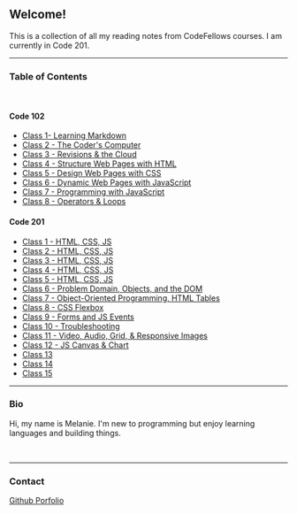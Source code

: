 ## Welcome!

This is a collection of all my reading notes from CodeFellows courses. I am currently in Code 201.

---

### Table of Contents
<br>

#### Code 102

- [Class 1- Learning Markdown](https://melanie-johnston.github.io/reading-notes/102/class1)
- [Class 2 - The Coder's Computer](https://melanie-johnston.github.io/reading-notes/102/class2)
- [Class 3 - Revisions & the Cloud](https://melanie-johnston.github.io/reading-notes/102/class3)
- [Class 4 - Structure Web Pages with HTML](https://melanie-johnston.github.io/reading-notes/102/class4)
- [Class 5 - Design Web Pages with CSS](https://melanie-johnston.github.io/reading-notes/102/class5)
- [Class 6 - Dynamic Web Pages with JavaScript](https://melanie-johnston.github.io/reading-notes/102/class6)
- [Class 7 - Programming with JavaScript](https://melanie-johnston.github.io/reading-notes/102/class7)
- [Class 8 - Operators & Loops](https://melanie-johnston.github.io/reading-notes/102/class8)




#### Code 201


- [Class 1 - HTML, CSS, JS](https://melanie-johnston.github.io/reading-notes/201/class1)
- [Class 2 - HTML, CSS, JS](https://melanie-johnston.github.io/reading-notes/201/class2)
- [Class 3 - HTML, CSS, JS](https://melanie-johnston.github.io/reading-notes/201/class3)
- [Class 4 - HTML, CSS, JS](https://melanie-johnston.github.io/reading-notes/201/class4)
- [Class 5 - HTML, CSS, JS](https://melanie-johnston.github.io/reading-notes/201/class5)
- [Class 6 - Problem Domain, Objects, and the DOM](https://melanie-johnston.github.io/reading-notes/201/class6)
- [Class 7 - Object-Oriented Programming, HTML Tables](https://melanie-johnston.github.io/reading-notes/201/class7)
- [Class 8 - CSS Flexbox](https://melanie-johnston.github.io/reading-notes/201/class8)
- [Class 9 - Forms and JS Events](https://melanie-johnston.github.io/reading-notes/201/class9)
- [Class 10 - Troubleshooting](https://melanie-johnston.github.io/reading-notes/201/class10)
- [Class 11 - Video, Audio, Grid, & Responsive Images](https://melanie-johnston.github.io/reading-notes/201/class11)
- [Class 12 - JS Canvas & Chart](https://melanie-johnston.github.io/reading-notes/201/class12)
- [Class 13](https://melanie-johnston.github.io/reading-notes/201/class13)
- [Class 14](https://melanie-johnston.github.io/reading-notes/201/class14)
- [Class 15](https://melanie-johnston.github.io/reading-notes/201/class15)

---

### Bio

Hi, my name is Melanie. I'm new to programming but enjoy learning languages and building things.

<br>

---
### Contact

[Github Porfolio](https://github.com/melanie-johnston)
